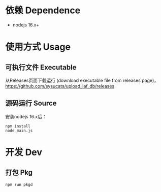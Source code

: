 # 依赖 Dependence
* nodejs 16.x+

# 使用方式 Usage
## 可执行文件 Executable
从Releases页面下载运行 (download executable file from releases page)，https://github.com/sysucats/upload_laf_db/releases

## 源码运行 Source
安装nodejs 16.x后：
```
npm install
node main.js
```

# 开发 Dev
## 打包 Pkg
```
npm run pkgd
```